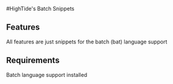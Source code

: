 #HighTide's Batch Snippets
## Features
All features are just snippets for the batch (bat) language support

## Requirements
Batch language support installed
